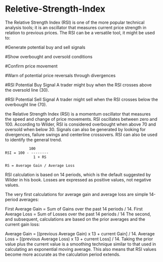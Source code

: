 # Reletive-Strength-Index
The Relative Strength Index (RSI) is one of the more popular technical analysis tools; it is an oscillator that measures current price strength in relation to previous prices. The RSI can be a versatile tool, it might be used to: 

#Generate potential buy and sell signals 

#Show overbought and oversold conditions 

#Confirm price movement 

#Warn of potential price reversals through divergences

#RSI Potential Buy Signal A trader might buy when the RSI crosses above the oversold line (30).

#RSI Potential Sell Signal A trader might sell when the RSI crosses below the overbought line (70).


the Relative Strength Index (RSI) is a momentum oscillator that measures the speed and change of price movements. RSI oscillates between zero and 100. According to Wilder, RSI is considered overbought when above 70 and oversold when below 30. Signals can also be generated by looking for divergences, failure swings and centerline crossovers. RSI can also be used to identify the general trend.

               100
    RSI = 100 - --------
                 1 + RS

    RS = Average Gain / Average Loss
    
RSI calculation is based on 14 periods, which is the default suggested by Wilder in his book. Losses are expressed as positive values, not negative values.

The very first calculations for average gain and average loss are simple 14-period averages:

First Average Gain = Sum of Gains over the past 14 periods / 14.
First Average Loss = Sum of Losses over the past 14 periods / 14
The second, and subsequent, calculations are based on the prior averages and the current gain loss:

Average Gain = [(previous Average Gain) x 13 + current Gain] / 14.
Average Loss = [(previous Average Loss) x 13 + current Loss] / 14.
Taking the prior value plus the current value is a smoothing technique similar to that used in calculating an exponential moving average. This also means that RSI values become more accurate as the calculation period extends.
